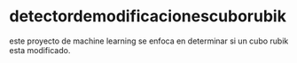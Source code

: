 # detectordemodificacionescuborubik
este proyecto de machine learning se enfoca en determinar si un cubo rubik esta modificado.
